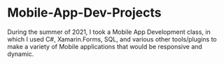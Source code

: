 # Mobile-App-Dev-Projects
During the summer of 2021, I took a Mobile App Development class, in which I used C#, Xamarin.Forms, SQL, and various other tools/plugins to make a variety of Mobile applications
that would be responsive and dynamic.

